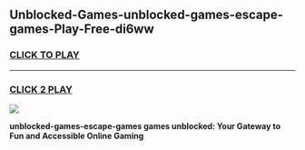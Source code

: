 
## Unblocked-Games-unblocked-games-escape-games-Play-Free-di6ww
<h3>
<a href="https://premium76.site?title=unblocked-games-escape-games&ref=21A">CLICK TO PLAY</a></h3>
<hr>

<h3>
<a href="https://premium76.site?title=unblocked-games-escape-games&ref=21A">CLICK 2 PLAY</a>
  
</h3>

<a href="https://premium76.site?title=unblocked-games-escape-games&ref=21A"><img src="https://clearcache.store/games.png"></a>


**unblocked-games-escape-games games unblocked: Your Gateway to Fun and Accessible Online Gaming**
